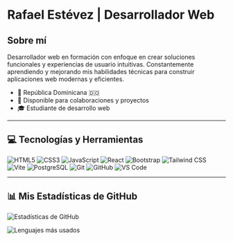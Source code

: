 # Rafael Estévez | Desarrollador Web

## Sobre mí
Desarrollador web en formación con enfoque en crear soluciones funcionales y experiencias de usuario intuitivas. Constantemente aprendiendo y mejorando mis habilidades técnicas para construir aplicaciones web modernas y eficientes.

* 📍 República Dominicana 🇩🇴
* 💼 Disponible para colaboraciones y proyectos
* 🎓 Estudiante de desarrollo web

---

## 💻 Tecnologías y Herramientas

![HTML5](https://img.shields.io/badge/-HTML5-E34F26?style=flat-square&logo=html5&logoColor=white)
![CSS3](https://img.shields.io/badge/-CSS3-1572B6?style=flat-square&logo=css3&logoColor=white)
![JavaScript](https://img.shields.io/badge/-JavaScript-F7DF1E?style=flat-square&logo=javascript&logoColor=black)
![React](https://img.shields.io/badge/-React-61DAFB?style=flat-square&logo=react&logoColor=black)
![Bootstrap](https://img.shields.io/badge/-Bootstrap-7952B3?style=flat-square&logo=bootstrap&logoColor=white)
![Tailwind CSS](https://img.shields.io/badge/-Tailwind_CSS-38B2AC?style=flat-square&logo=tailwind-css&logoColor=white)
![Vite](https://img.shields.io/badge/-Vite-646CFF?style=flat-square&logo=vite&logoColor=white)
![PostgreSQL](https://img.shields.io/badge/-PostgreSQL-336791?style=flat-square&logo=postgresql&logoColor=white)
![Git](https://img.shields.io/badge/-Git-F05032?style=flat-square&logo=git&logoColor=white)
![GitHub](https://img.shields.io/badge/-GitHub-181717?style=flat-square&logo=github&logoColor=white)
![VS Code](https://img.shields.io/badge/-VS_Code-007ACC?style=flat-square&logo=visual-studio-code&logoColor=white)

---

## 📊 Mis Estadísticas de GitHub

![Estadísticas de GitHub](https://github-readme-stats.vercel.app/api?username=rafaelestevezdev&show_icons=true&theme=tokyonight&hide_border=true&count_private=true)

![Lenguajes más usados](https://github-readme-stats.vercel.app/api/top-langs/?username=rafaelestevezdev&layout=compact&theme=tokyonight&hide_border=true)
